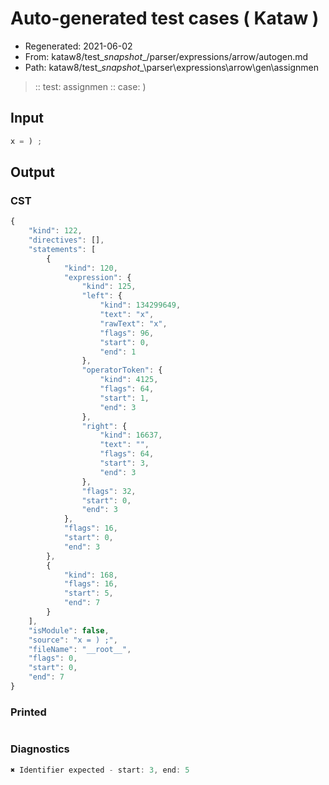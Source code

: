 # Auto-generated test cases ( Kataw )
- Regenerated: 2021-06-02
- From: kataw8/test\__snapshot__/parser/expressions/arrow/autogen.md
- Path: kataw8/test\__snapshot__\parser\expressions\arrow\gen\assignmen
> :: test: assignmen
> :: case: )
## Input

`````js
x = ) ;
`````
## Output

### CST

```javascript
{
    "kind": 122,
    "directives": [],
    "statements": [
        {
            "kind": 120,
            "expression": {
                "kind": 125,
                "left": {
                    "kind": 134299649,
                    "text": "x",
                    "rawText": "x",
                    "flags": 96,
                    "start": 0,
                    "end": 1
                },
                "operatorToken": {
                    "kind": 4125,
                    "flags": 64,
                    "start": 1,
                    "end": 3
                },
                "right": {
                    "kind": 16637,
                    "text": "",
                    "flags": 64,
                    "start": 3,
                    "end": 3
                },
                "flags": 32,
                "start": 0,
                "end": 3
            },
            "flags": 16,
            "start": 0,
            "end": 3
        },
        {
            "kind": 168,
            "flags": 16,
            "start": 5,
            "end": 7
        }
    ],
    "isModule": false,
    "source": "x = ) ;",
    "fileName": "__root__",
    "flags": 0,
    "start": 0,
    "end": 7
}
```

### Printed

```javascript

```

### Diagnostics

```javascript
✖ Identifier expected - start: 3, end: 5

```


